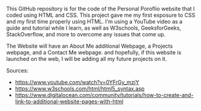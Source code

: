 This GitHub repository is for the code of the Personal Poroflio website that I coded using HTML and CSS. This project gave me my first exposure to CSS and my first time properly using HTML. 
I'm using a YouTube video as a guide and tutorial while I learn, as well as W3schools, GeeksforGeeks, StackOverflow, and more to overcome any issues that come up.

The Website will have an About Me additional Webpage, a Projects webpage, and a Contact Me webpage. and hopefully, if this website is launched on the web, I will be adding all my future projects on it.

Sources: 
- https://www.youtube.com/watch?v=0YFrGy_mzjY
- https://www.w3schools.com/html/html5_syntax.asp 
- https://www.digitalocean.com/community/tutorials/how-to-create-and-link-to-additional-website-pages-with-html
  

